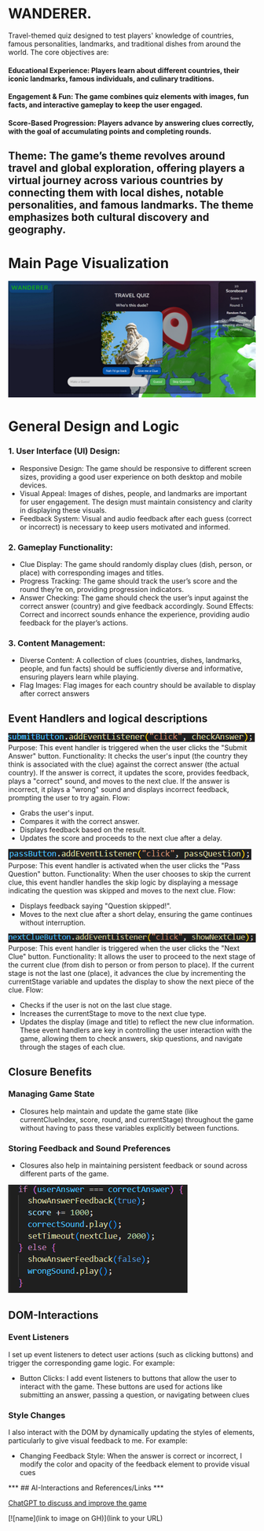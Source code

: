 # WANDERER. 
Travel-themed quiz designed to test players' knowledge of countries, famous personalities, landmarks, and traditional dishes from around the world. The core objectives are:

#### Educational Experience: Players learn about different countries, their iconic landmarks, famous individuals, and culinary traditions.
#### Engagement & Fun: The game combines quiz elements with images, fun facts, and interactive gameplay to keep the user engaged.
#### Score-Based Progression: Players advance by answering clues correctly, with the goal of accumulating points and completing rounds.

## Theme: The game’s theme revolves around travel and global exploration, offering players a virtual journey across various countries by connecting them with local dishes, notable personalities, and famous landmarks. The theme emphasizes both cultural discovery and geography.



# Main Page Visualization

![screenshot](screenshot-main.png)

# General Design and Logic 

### 1. User Interface (UI) Design:
* Responsive Design: The game should be responsive to different screen sizes, providing a good user experience on both desktop and mobile devices.
* Visual Appeal: Images of dishes, people, and landmarks are important for user engagement. The design must maintain consistency and clarity in displaying these visuals.
* Feedback System: Visual and audio feedback after each guess (correct or incorrect) is necessary to keep users motivated and informed.
### 2. Gameplay Functionality:
* Clue Display: The game should randomly display clues (dish, person, or place) with corresponding images and titles.
* Progress Tracking: The game should track the user’s score and the round they’re on, providing progression indicators.
* Answer Checking: The game should check the user’s input against the correct answer (country) and give feedback accordingly.
Sound Effects: Correct and incorrect sounds enhance the experience, providing audio feedback for the player’s actions.
### 3. Content Management:
* Diverse Content: A collection of clues (countries, dishes, landmarks, people, and fun facts) should be sufficiently diverse and informative, ensuring players learn while playing.
* Flag Images: Flag images for each country should be available to display after correct answers



## Event Handlers and logical descriptions

![screenshot](images/submit.png)
Purpose: This event handler is triggered when the user clicks the "Submit Answer" button.
Functionality: It checks the user's input (the country they think is associated with the clue) against the correct answer (the actual country). If the answer is correct, it updates the score, provides feedback, plays a "correct" sound, and moves to the next clue. If the answer is incorrect, it plays a "wrong" sound and displays incorrect feedback, prompting the user to try again.
Flow:
* Grabs the user's input.
* Compares it with the correct answer.
* Displays feedback based on the result.
* Updates the score and proceeds to the next clue after a delay.

![screenshot](images/pass.png)
Purpose: This event handler is activated when the user clicks the "Pass Question" button.
Functionality: When the user chooses to skip the current clue, this event handler handles the skip logic by displaying a message indicating the question was skipped and moves to the next clue.
Flow:
* Displays feedback saying "Question skipped!".
* Moves to the next clue after a short delay, ensuring the game continues without interruption.

![screenshot](images/next.png)
Purpose: This event handler is triggered when the user clicks the "Next Clue" button.
Functionality: It allows the user to proceed to the next stage of the current clue (from dish to person or from person to place). If the current stage is not the last one (place), it advances the clue by incrementing the currentStage variable and updates the display to show the next piece of the clue.
Flow:
* Checks if the user is not on the last clue stage.
* Increases the currentStage to move to the next clue type.
* Updates the display (image and title) to reflect the new clue information.
These event handlers are key in controlling the user interaction with the game, allowing them to check answers, skip questions, and navigate through the stages of each clue.


## Closure Benefits
### Managing Game State
* Closures help maintain and update the game state (like currentClueIndex, score, round, and currentStage) throughout the game without having to pass these variables explicitly between functions.


### Storing Feedback and Sound Preferences
* Closures also help in maintaining persistent feedback or sound across different parts of the game.

![screenshot](images/feedback.png)


## DOM-Interactions

### Event Listeners
I set up event listeners to detect user actions (such as clicking buttons) and trigger the corresponding game logic. For example:
* Button Clicks: I add event listeners to buttons that allow the user to interact with the game. These buttons are used for actions like submitting an answer, passing a question, or navigating between clues

### Style Changes
I also interact with the DOM by dynamically updating the styles of elements, particularly to give visual feedback to me. For example:
* Changing Feedback Style: When the answer is correct or incorrect, I modify the color and opacity of the feedback element to provide visual cues



*** ## AI-Interactions and References/Links ***


[ChatGPT to discuss and improve the game ]([https://pages.github.com/](https://chatgpt.com/c/6755b713-c790-8006-a440-46c8a710c5da))

[![name](link to image on GH)](link to your URL)



